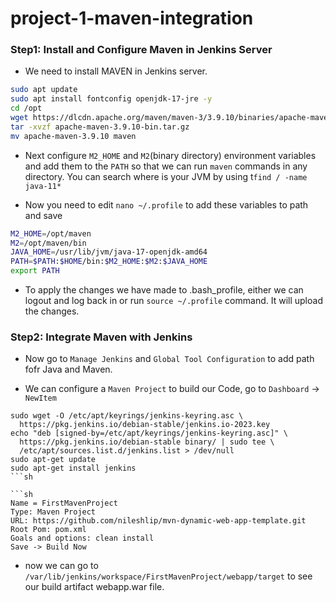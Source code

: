# project-1-maven-integration
### Step1: Install and Configure Maven in Jenkins Server

- We need to install MAVEN in Jenkins server. 

```sh
sudo apt update
sudo apt install fontconfig openjdk-17-jre -y  
cd /opt
wget https://dlcdn.apache.org/maven/maven-3/3.9.10/binaries/apache-maven-3.9.10-bin.tar.gz
tar -xvzf apache-maven-3.9.10-bin.tar.gz 
mv apache-maven-3.9.10 maven
```

- Next configure `M2_HOME` and `M2`(binary directory) environment variables and add them to the `PATH` so that we can run `maven` commands in any directory. You can search where is your JVM by using t`find / -name java-11*`

- Now you need to edit `nano ~/.profile` to add these variables to path and save 
```sh
M2_HOME=/opt/maven
M2=/opt/maven/bin
JAVA_HOME=/usr/lib/jvm/java-17-openjdk-amd64
PATH=$PATH:$HOME/bin:$M2_HOME:$M2:$JAVA_HOME
export PATH
```
- To apply the changes we have made to .bash_profile, either we can logout and log back in or run `source ~/.profile` command. It will upload the changes.

### Step2: Integrate Maven with Jenkins

- Now go to `Manage Jenkins` and `Global Tool Configuration` to add path fofr Java and Maven.

- We can configure a `Maven Project` to build our Code, go to `Dashboard` -> `NewItem`
```
sudo wget -O /etc/apt/keyrings/jenkins-keyring.asc \
  https://pkg.jenkins.io/debian-stable/jenkins.io-2023.key
echo "deb [signed-by=/etc/apt/keyrings/jenkins-keyring.asc]" \
  https://pkg.jenkins.io/debian-stable binary/ | sudo tee \
  /etc/apt/sources.list.d/jenkins.list > /dev/null
sudo apt-get update
sudo apt-get install jenkins
```sh

```sh
Name = FirstMavenProject
Type: Maven Project
URL: https://github.com/nileshlip/mvn-dynamic-web-app-template.git
Root Pom: pom.xml
Goals and options: clean install
Save -> Build Now
```

- now we can go to `/var/lib/jenkins/workspace/FirstMavenProject/webapp/target` to see our build artifact webapp.war file.
